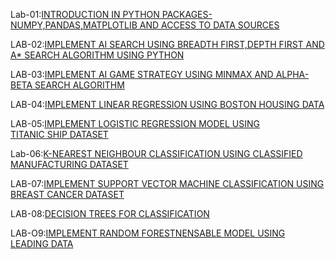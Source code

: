 Lab-01:[INTRODUCTION IN PYTHON PACKAGES-NUMPY,PANDAS,MATPLOTLIB AND ACCESS TO DATA SOURCES](https://github.com/Akshayasaisirivolu/AIML./blob/main/lab_01.ipynb)

LAB-02:[IMPLEMENT AI SEARCH USING BREADTH FIRST,DEPTH FIRST AND A* SEARCH ALGORITHM USING PYTHON](https://github.com/Akshayasaisirivolu/AIML./blob/main/lab_02.ipynb)

LAB-03:[IMPLEMENT AI GAME STRATEGY USING MINMAX AND ALPHA-BETA SEARCH ALGORITHM](https://github.com/Akshayasaisirivolu/AIML./blob/main/Lab_03.ipynb)

LAB-04:[IMPLEMENT LINEAR REGRESSION USING BOSTON HOUSING DATA](https://github.com/Akshayasaisirivolu/AIML./blob/main/lab_04.ipynb)

LAB-05:[IMPLEMENT LOGISTIC REGRESSION MODEL USING TITANIC SHIP DATASET](https://github.com/Akshayasaisirivolu/AIML./blob/main/lab_05.ipynb)

Lab-06:[K-NEAREST NEIGHBOUR CLASSIFICATION USING CLASSIFIED MANUFACTURING DATASET](https://github.com/Akshayasaisirivolu/AIML./blob/main/LAB_06.ipynb)

LAB-07:[IMPLEMENT SUPPORT VECTOR MACHINE CLASSIFICATION USING BREAST CANCER DATASET](https://github.com/Akshayasaisirivolu/AIML./blob/main/lab_07.ipynb)

LAB-08:[DECISION TREES FOR CLASSIFICATION](https://github.com/Akshayasaisirivolu/AIML./blob/main/lab_08.ipynb)

LAB-O9:[IMPLEMENT RANDOM FORESTNENSABLE MODEL USING LEADING DATA](https://github.com/Akshayasaisirivolu/AIML./blob/main/lab_09.ipynb)
